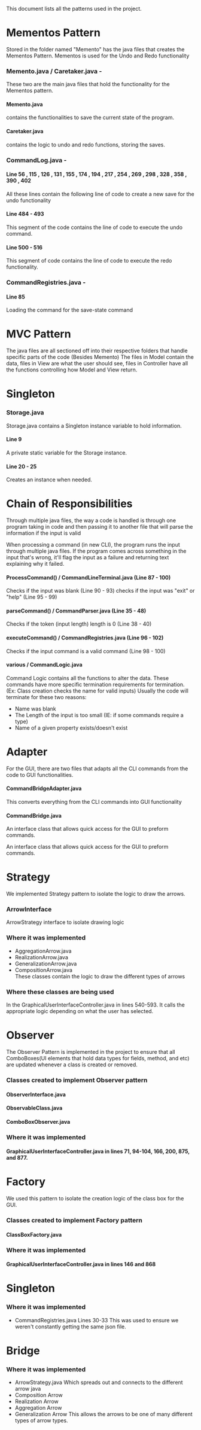 This document lists all the patterns used in the project.

# Mementos Pattern
Stored in the folder named "Memento" has the java files that creates the Mementos Pattern.
Mementos is used for the Undo and Redo functionality

### Memento.java / Caretaker.java -
These two are the main java files that hold the functionality for the Mementos pattern.
#### Memento.java 
contains the functionalities to save the current state of the program.
#### Caretaker.java 
contains the logic to undo and redo functions, storing the saves.

### CommandLog.java -
#### Line 56 , 115 , 126 , 131 , 155 , 174 , 194 , 217 , 254 , 269 , 298 , 328 , 358 , 390 , 402
All these lines contain the following line of code to create a new save for the undo functionality
#### Line 484 - 493
This segment of the code contains the line of code to execute the undo command.
#### Line 500 - 516
This segment of code contains the line of code to execute the redo functionality.

### CommandRegistries.java -
#### Line 85
Loading the command for the save-state command

# MVC Pattern
The java files are all sectioned off into their respective folders that handle specific parts of the code (Besides Memento)
The files in Model contain the data, files in View are what the user should see, files in Controller have all the functions
controlling how Model and View return.

# Singleton
### Storage.java
Storage.java contains a Singleton instance variable to hold information.
#### Line 9
A private static variable for the Storage instance.

#### Line 20 - 25
Creates an instance when needed.

# Chain of Responsibilities
Through multiple java files, the way a code is handled is through one program taking
in code and then passing it to another file that will parse the information if the input is valid

When processing a command (in new CLI), the program runs the input through multiple java files.
If the program comes across something in the input that's wrong, it'll flag the input as a failure 
and returning text explaining why it failed.

#### ProcessCommand() / CommandLineTerminal.java  (Line 87 - 100)
Checks if the input was blank (Line 90 - 93)
checks if the input was "exit" or "help" (Line 95 - 99)

#### parseCommand() / CommandParser.java (Line 35 - 48)
Checks if the token (input length) length is 0 (Line 38 - 40)

#### executeCommand() / CommandRegistries.java (Line 96 - 102)
Checks if the input command is a valid command (Line 98 - 100)

#### various / CommandLogic.java
Command Logic contains all the functions to alter the data.
These commands have more specific termination requirements for termination.
(Ex: Class creation checks the name for valid inputs)
Usually the code will terminate for these two reasons:
* Name was blank
* The Length of the input is too small (IE: if some commands require a type)
* Name of a given property exists/doesn't exist

# Adapter
For the GUI, there are two files that adapts all the CLI commands from the code to GUI functionalities.
#### CommandBridgeAdapter.java
This converts everything from the CLI commands into GUI functionality

#### CommandBridge.java
An interface class that allows quick access for the GUI to preform commands.

An interface class that allows quick access for the GUI to preform commands.
# Strategy
We implemented Strategy pattern to isolate the logic to draw the arrows.
### ArrowInterface
ArrowStrategy interface to isolate drawing logic
### Where it was implemented
* AggregationArrow.java
* RealizationArrow.java
* GeneralizationArrow.java
* CompositionArrow.java <br>
  These classes contain the logic to draw the different types of arrows
### Where these classes are being used
In the GraphicalUserInterfaceController.java in lines 540-593.
It calls the appropriate logic depending on what the user has selected.

# Observer
The Observer Pattern is implemented in the project to ensure that all ComboBoxes(UI elements that hold data types for fields, method, and etc) are updated whenever a class is created or removed.
### Classes created to implement Observer pattern
#### ObserverInterface.java
#### ObservableClass.java
#### ComboBoxObserver.java
### Where it was implemented
#### GraphicalUserInterfaceController.java in lines 71, 94-104, 166, 200, 875, and 877.
# Factory
We used this pattern to isolate the creation logic of the class box for the GUI.
### Classes created to implement Factory pattern
#### ClassBoxFactory.java
### Where it was implemented
#### GraphicalUserInterfaceController.java in lines 146 and 868

# Singleton
### Where it was implemented
* CommandRegistries.java
Lines 30-33
This was used to ensure we weren't constantly getting the same json file. 

# Bridge
### Where it was implemented
* ArrowStrategy.java
Which spreads out and connects to the different arrow java
* Composition Arrow
* Realization Arrow
* Aggregation Arrow
* Generalization Arrow
This allows the arrows to be one of many different types of arrow types.